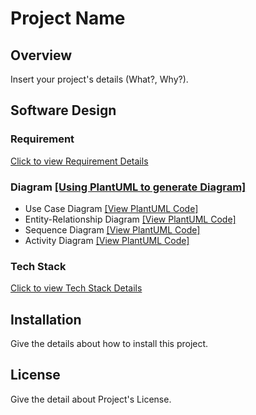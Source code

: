 # Project Name

## Overview

Insert your project's details (What?, Why?).

## Software Design

### Requirement

[Click to view Requirement Details](https://github.com/lebrancconvas/Software-Project-Template/blob/main/Docs/Requirement.md)

### Diagram [[Using PlantUML to generate Diagram]](https://plantuml.com/)

- Use Case Diagram [[View PlantUML Code]](https://github.com/lebrancconvas/Software-Project-Template/tree/main/Docs/Diagram/UseCase)
- Entity-Relationship Diagram [[View PlantUML Code]](https://github.com/lebrancconvas/Software-Project-Template/tree/main/Docs/Diagram/ER)
- Sequence Diagram [[View PlantUML Code]](https://github.com/lebrancconvas/Software-Project-Template/tree/main/Docs/Diagram/Sequence)
- Activity Diagram [[View PlantUML Code]](https://github.com/lebrancconvas/Software-Project-Template/tree/main/Docs/Diagram/Activity)

### Tech Stack

[Click to view Tech Stack Details](https://github.com/lebrancconvas/Software-Project-Template/blob/main/Docs/TechStack.md)

## Installation

Give the details about how to install this project.

## License

Give the detail about Project's License.
